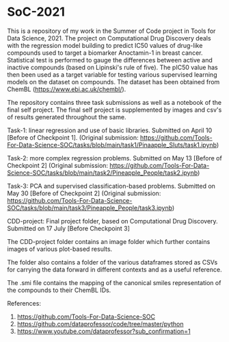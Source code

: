 # SoC-2021
This is a repository of my work in the Summer of Code project in Tools for Data Science, 2021. The project on Computational Drug Discovery deals with the regression model building to predict IC50 values of drug-like compounds used to target a biomarker Anoctamin-1 in breast cancer. Statistical test is performed to gauge the differences between active and inactive compounds (based on Lipinski's rule of five). The pIC50 value has then been used as a target variable for testing various supervised learning models on the dataset on compounds. The dataset has been obtained from ChemBL (https://www.ebi.ac.uk/chembl/).

The repository contains three task submissions as well as a notebook of the final self project. The final self project is supplemented by images and csv's of results generated throughout the same.

Task-1: linear regression and use of basic libraries. Submitted on April 10 [Before of Checkpoint 1]. (Original submission: https://github.com/Tools-For-Data-Science-SOC/tasks/blob/main/task1/Pinaapple_Sluts/task1.ipynb)

Task-2: more complex regression problems. Submitted on May 13 [Before of Checkpoint 2] (Original submission: https://github.com/Tools-For-Data-Science-SOC/tasks/blob/main/task2/Pineapple_People/task2.ipynb)

Task-3: PCA and supervised classification-based problems. Submitted on May 30 [Before of Checkpoint 2] (Original submission: https://github.com/Tools-For-Data-Science-SOC/tasks/blob/main/task3/Pineapple_People/task3.ipynb)

CDD-project: Final project folder, based on Computational Drug Discovery. Submitted on 17 July [Before Checkpoint 3]

  The CDD-project folder contains an image folder which further contains images of various plot-based results.
  
  The folder also contains a folder of the various dataframes stored as CSVs for carrying the data forward in different contexts and as a useful reference.
  
  The .smi file contains the mapping of the canonical smiles representation of the compounds to their ChemBL IDs.


References:
1. https://github.com/Tools-For-Data-Science-SOC
2. https://github.com/dataprofessor/code/tree/master/python 
3. https://www.youtube.com/dataprofessor?sub_confirmation=1 


